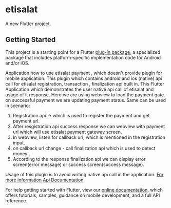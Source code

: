 # etisalat

A new Flutter project.

## Getting Started

This project is a starting point for a Flutter
[plug-in package](https://flutter.dev/developing-packages/),
a specialized package that includes platform-specific implementation code for
Android and/or iOS.

Application how to use etisalat payment , which doesn't provide plugin for mobile application.
This plugin which contains android and ios (native) api call for etisalat registration, transaction , finalization api built in. 
This Flutter Application which demonstrates the user native api call of etisalat and usage of it response.
Here we are using webview to load the payment gate. on successful payment we are updating payment status. 
Same can be used in scenario:
1. Registration api -> which is used to register the payment and get payment url. 
2. After resgistration api success response we can webview with payment url which will use etisalat payment gateway screen. 
3. In webview, listen for callback url, which is mentioned in the registration input. 
4. on callback url change - call finalization api which is used to detect money .
5. According to the response finalization api we can display error screen(error message) or success screen(success message).


Usage of this plugin is to avoid writing native api call in the application.
[For more information](https://www.etisalat.ae/en/index.jsp)
[Api Documentation](https://github.com/ktrunks/etisalat/blob/master/EPG%20REST%20Integration%20V1.7%20(2).pdf)


For help getting started with Flutter, view our
[online documentation](https://flutter.dev/docs), which offers tutorials,
samples, guidance on mobile development, and a full API reference.


